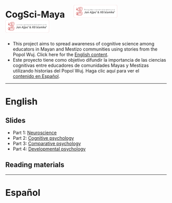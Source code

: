 # CogSci-Maya &ensp; <img src="./img/csm_logo_en.png" width=auto height="40"> &ensp; <img src="./img/csm_logo_es.png" width=auto height="40">
- This project aims to spread awareness of cognitive science among educators in Mayan and Mestizo communities using stories from the Popol Wuj. Click here for the [English content](#english-). 
- Este proyecto tiene como objetivo difundir la importancia de las ciencias cognitivas entre educadores de comunidades Mayas y Mestizas utilizando historias del Popol Wuj. Haga clic aquí para ver el [contenido en Español](#espa%C3%B1ol-).

---

# English  
## Slides
- Part 1: [Neuroscience](https://github.com/smy1/cogsci-maya/tree/main/slides/L1_en_neuroscience.pdf)
- Part 2: [Cognitive psychology](https://github.com/smy1/cogsci-maya/tree/main/slides/L2_en_cognitive.pdf)
- Part 3: [Comparative psychology](https://github.com/smy1/cogsci-maya/tree/main/slides/L3_en_comparative.pdf)
- Part 4: [Developmental psychology](https://github.com/smy1/cogsci-maya/tree/main/slides/L4_en_developmental.pdf)
## Reading materials

---

# Español 
